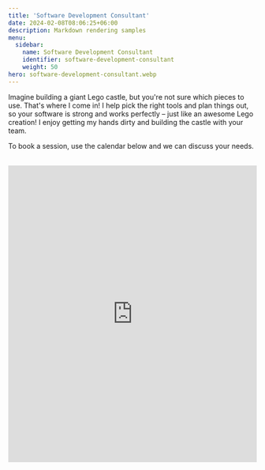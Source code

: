 ```yaml
---
title: 'Software Development Consultant'
date: 2024-02-08T08:06:25+06:00
description: Markdown rendering samples
menu:
  sidebar:
    name: Software Development Consultant
    identifier: software-development-consultant
    weight: 50
hero: software-development-consultant.webp
---
```


Imagine building a giant Lego castle, but you're not sure which pieces to use. That's where I come in! I help pick the right tools and plan things out, so your software is strong and works perfectly – just like an awesome Lego creation! I enjoy getting my hands dirty and building the castle with your team.

To book a session, use the calendar below and we can discuss your needs.</br></br>

<!-- Google Calendar Appointment Scheduling begin -->
<iframe src="https://calendar.google.com/calendar/appointments/schedules/AcZssZ1SH9ZSsMTLkGJxS_lD1aKG6oQt1tuDUIhMHI9ZeE9TtJWBR86_WLGhPY9Hobc_dJ1n_5le_RRy?gv=true" style="border: 0; background-color: white" width="100%" height="600" frameborder="0"></iframe>
<!-- end Google Calendar Appointment Scheduling -->
